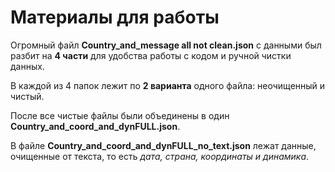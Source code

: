 # Материалы для работы

Огромный файл **Country_and_message all not clean.json** с данными был разбит на **4 части** для удобства работы с кодом и ручной чистки данных. 

В каждой из 4 папок лежит по **2 варианта** одного файла: неочищенный и чистый.

После все чистые файлы были объединены в один **Country_and_coord_and_dynFULL.json**.

В файле **Country_and_coord_and_dynFULL_no_text.json** лежат данные, очищенные от текста, то есть *дата, страна, координаты и динамика*.
